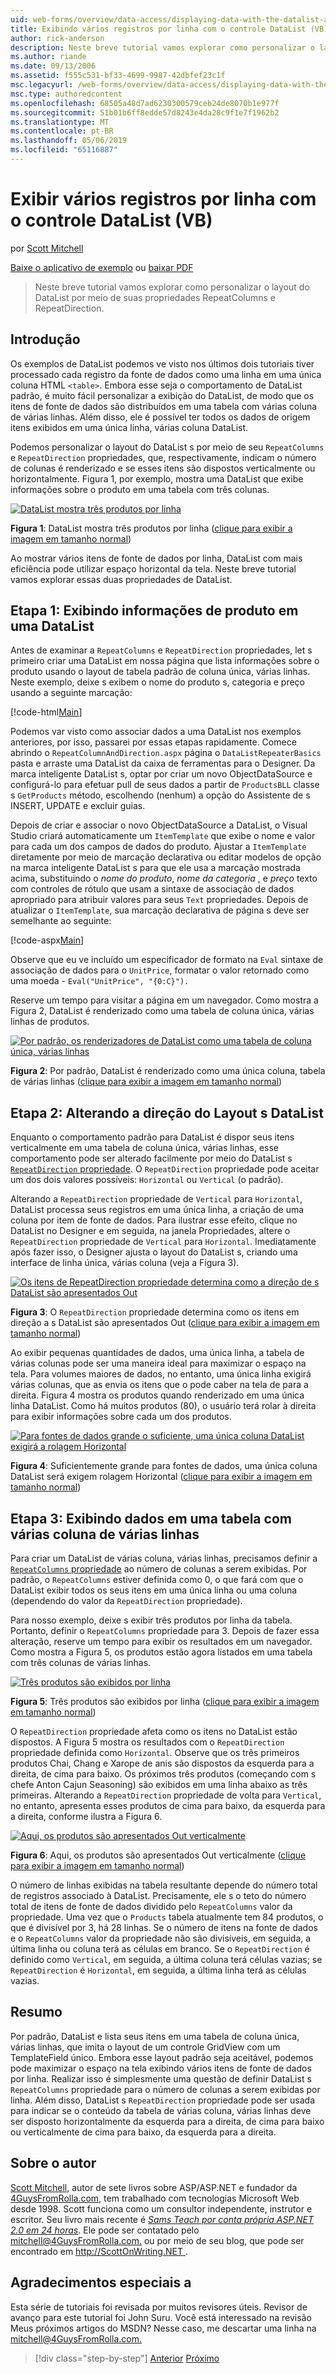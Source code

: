 ```yaml
---
uid: web-forms/overview/data-access/displaying-data-with-the-datalist-and-repeater/showing-multiple-records-per-row-with-the-datalist-control-vb
title: Exibindo vários registros por linha com o controle DataList (VB) | Microsoft Docs
author: rick-anderson
description: Neste breve tutorial vamos explorar como personalizar o layout do DataList por meio de suas propriedades RepeatColumns e RepeatDirection.
ms.author: riande
ms.date: 09/13/2006
ms.assetid: f555c531-bf33-4699-9987-42dbfef23c1f
msc.legacyurl: /web-forms/overview/data-access/displaying-data-with-the-datalist-and-repeater/showing-multiple-records-per-row-with-the-datalist-control-vb
msc.type: authoredcontent
ms.openlocfilehash: 68505a48d7ad6230300579ceb24de8070b1e977f
ms.sourcegitcommit: 51b01b6ff8edde57d8243e4da28c9f1e7f1962b2
ms.translationtype: MT
ms.contentlocale: pt-BR
ms.lasthandoff: 05/06/2019
ms.locfileid: "65116887"
---
```

# <a name="showing-multiple-records-per-row-with-the-datalist-control-vb"></a>Exibir vários registros por linha com o controle DataList (VB)

por [Scott Mitchell](https://twitter.com/ScottOnWriting)

[Baixe o aplicativo de exemplo](http://download.microsoft.com/download/9/c/1/9c1d03ee-29ba-4d58-aa1a-f201dcc822ea/ASPNET_Data_Tutorial_31_VB.exe) ou [baixar PDF](showing-multiple-records-per-row-with-the-datalist-control-vb/_static/datatutorial31vb1.pdf)

> Neste breve tutorial vamos explorar como personalizar o layout do DataList por meio de suas propriedades RepeatColumns e RepeatDirection.

## <a name="introduction"></a>Introdução

Os exemplos de DataList podemos ve visto nos últimos dois tutoriais tiver processado cada registro da fonte de dados como uma linha em uma única coluna HTML `<table>`. Embora esse seja o comportamento de DataList padrão, é muito fácil personalizar a exibição do DataList, de modo que os itens de fonte de dados são distribuídos em uma tabela com várias coluna de várias linhas. Além disso, ele é possível ter todos os dados de origem itens exibidos em uma única linha, várias coluna DataList.

Podemos personalizar o layout do DataList s por meio de seu `RepeatColumns` e `RepeatDirection` propriedades, que, respectivamente, indicam o número de colunas é renderizado e se esses itens são dispostos verticalmente ou horizontalmente. Figura 1, por exemplo, mostra uma DataList que exibe informações sobre o produto em uma tabela com três colunas.

[![DataList mostra três produtos por linha](showing-multiple-records-per-row-with-the-datalist-control-vb/_static/image2.png)](showing-multiple-records-per-row-with-the-datalist-control-vb/_static/image1.png)

**Figura 1**: DataList mostra três produtos por linha ([clique para exibir a imagem em tamanho normal](showing-multiple-records-per-row-with-the-datalist-control-vb/_static/image3.png))

Ao mostrar vários itens de fonte de dados por linha, DataList com mais eficiência pode utilizar espaço horizontal da tela. Neste breve tutorial vamos explorar essas duas propriedades de DataList.

## <a name="step-1-displaying-product-information-in-a-datalist"></a>Etapa 1: Exibindo informações de produto em uma DataList

Antes de examinar a `RepeatColumns` e `RepeatDirection` propriedades, let s primeiro criar uma DataList em nossa página que lista informações sobre o produto usando o layout de tabela padrão de coluna única, várias linhas. Neste exemplo, deixe s exibem o nome do produto s, categoria e preço usando a seguinte marcação:

[!code-html[Main](showing-multiple-records-per-row-with-the-datalist-control-vb/samples/sample1.html)]

Podemos var visto como associar dados a uma DataList nos exemplos anteriores, por isso, passarei por essas etapas rapidamente. Comece abrindo o `RepeatColumnAndDirection.aspx` página o `DataListRepeaterBasics` pasta e arraste uma DataList da caixa de ferramentas para o Designer. Da marca inteligente DataList s, optar por criar um novo ObjectDataSource e configurá-lo para efetuar pull de seus dados a partir de `ProductsBLL` classe s `GetProducts` método, escolhendo (nenhum) a opção do Assistente de s INSERT, UPDATE e excluir guias.

Depois de criar e associar o novo ObjectDataSource a DataList, o Visual Studio criará automaticamente um `ItemTemplate` que exibe o nome e valor para cada um dos campos de dados do produto. Ajustar a `ItemTemplate` diretamente por meio de marcação declarativa ou editar modelos de opção na marca inteligente DataList s para que ele usa a marcação mostrada acima, substituindo o *nome do produto*, *nome da categoria* , e *preço* texto com controles de rótulo que usam a sintaxe de associação de dados apropriado para atribuir valores para seus `Text` propriedades. Depois de atualizar o `ItemTemplate`, sua marcação declarativa de página s deve ser semelhante ao seguinte:

[!code-aspx[Main](showing-multiple-records-per-row-with-the-datalist-control-vb/samples/sample2.aspx)]

Observe que eu ve incluído um especificador de formato na `Eval` sintaxe de associação de dados para o `UnitPrice`, formatar o valor retornado como uma moeda - `Eval("UnitPrice", "{0:C}").`

Reserve um tempo para visitar a página em um navegador. Como mostra a Figura 2, DataList é renderizado como uma tabela de coluna única, várias linhas de produtos.

[![Por padrão, os renderizadores de DataList como uma tabela de coluna única, várias linhas](showing-multiple-records-per-row-with-the-datalist-control-vb/_static/image5.png)](showing-multiple-records-per-row-with-the-datalist-control-vb/_static/image4.png)

**Figura 2**: Por padrão, DataList é renderizado como uma única coluna, tabela de várias linhas ([clique para exibir a imagem em tamanho normal](showing-multiple-records-per-row-with-the-datalist-control-vb/_static/image6.png))

## <a name="step-2-changing-the-datalist-s-layout-direction"></a>Etapa 2: Alterando a direção do Layout s DataList

Enquanto o comportamento padrão para DataList é dispor seus itens verticalmente em uma tabela de coluna única, várias linhas, esse comportamento pode ser alterado facilmente por meio do DataList s [ `RepeatDirection` propriedade](https://msdn.microsoft.com/system.web.ui.webcontrols.datalist.repeatdirection.aspx). O `RepeatDirection` propriedade pode aceitar um dos dois valores possíveis: `Horizontal` ou `Vertical` (o padrão).

Alterando a `RepeatDirection` propriedade de `Vertical` para `Horizontal`, DataList processa seus registros em uma única linha, a criação de uma coluna por item de fonte de dados. Para ilustrar esse efeito, clique no DataList no Designer e em seguida, na janela Propriedades, altere o `RepeatDirection` propriedade de `Vertical` para `Horizontal`. Imediatamente após fazer isso, o Designer ajusta o layout do DataList s, criando uma interface de linha única, várias coluna (veja a Figura 3).

[![Os itens de RepeatDirection propriedade determina como a direção de s DataList são apresentados Out](showing-multiple-records-per-row-with-the-datalist-control-vb/_static/image8.png)](showing-multiple-records-per-row-with-the-datalist-control-vb/_static/image7.png)

**Figura 3**: O `RepeatDirection` propriedade determina como os itens em direção a s DataList são apresentados Out ([clique para exibir a imagem em tamanho normal](showing-multiple-records-per-row-with-the-datalist-control-vb/_static/image9.png))

Ao exibir pequenas quantidades de dados, uma única linha, a tabela de várias colunas pode ser uma maneira ideal para maximizar o espaço na tela. Para volumes maiores de dados, no entanto, uma única linha exigirá várias colunas, que as envia os itens que o pode caber na tela de para a direita. Figura 4 mostra os produtos quando renderizado em uma única linha DataList. Como há muitos produtos (80), o usuário terá rolar à direita para exibir informações sobre cada um dos produtos.

[![Para fontes de dados grande o suficiente, uma única coluna DataList exigirá a rolagem Horizontal](showing-multiple-records-per-row-with-the-datalist-control-vb/_static/image11.png)](showing-multiple-records-per-row-with-the-datalist-control-vb/_static/image10.png)

**Figura 4**: Suficientemente grande para fontes de dados, uma única coluna DataList será exigem rolagem Horizontal ([clique para exibir a imagem em tamanho normal](showing-multiple-records-per-row-with-the-datalist-control-vb/_static/image12.png))

## <a name="step-3-displaying-data-in-a-multi-column-multi-row-table"></a>Etapa 3: Exibindo dados em uma tabela com várias coluna de várias linhas

Para criar um DataList de várias coluna, várias linhas, precisamos definir a [ `RepeatColumns` propriedade](https://msdn.microsoft.com/system.web.ui.webcontrols.datalist.repeatcolumns.aspx) ao número de colunas a serem exibidas. Por padrão, o `RepeatColumns` estiver definida como 0, o que fará com que o DataList exibir todos os seus itens em uma única linha ou uma coluna (dependendo do valor da `RepeatDirection` propriedade).

Para nosso exemplo, deixe s exibir três produtos por linha da tabela. Portanto, definir o `RepeatColumns` propriedade para 3. Depois de fazer essa alteração, reserve um tempo para exibir os resultados em um navegador. Como mostra a Figura 5, os produtos estão agora listados em uma tabela com três colunas de várias linhas.

[![Três produtos são exibidos por linha](showing-multiple-records-per-row-with-the-datalist-control-vb/_static/image14.png)](showing-multiple-records-per-row-with-the-datalist-control-vb/_static/image13.png)

**Figura 5**: Três produtos são exibidos por linha ([clique para exibir a imagem em tamanho normal](showing-multiple-records-per-row-with-the-datalist-control-vb/_static/image15.png))

O `RepeatDirection` propriedade afeta como os itens no DataList estão dispostos. A Figura 5 mostra os resultados com o `RepeatDirection` propriedade definida como `Horizontal`. Observe que os três primeiros produtos Chai, Chang e Xarope de anis são dispostos da esquerda para a direita, de cima para baixo. Os próximos três produtos (começando com s chefe Anton Cajun Seasoning) são exibidos em uma linha abaixo as três primeiras. Alterando a `RepeatDirection` propriedade de volta para `Vertical`, no entanto, apresenta esses produtos de cima para baixo, da esquerda para a direita, conforme ilustra a Figura 6.

[![Aqui, os produtos são apresentados Out verticalmente](showing-multiple-records-per-row-with-the-datalist-control-vb/_static/image17.png)](showing-multiple-records-per-row-with-the-datalist-control-vb/_static/image16.png)

**Figura 6**: Aqui, os produtos são apresentados Out verticalmente ([clique para exibir a imagem em tamanho normal](showing-multiple-records-per-row-with-the-datalist-control-vb/_static/image18.png))

O número de linhas exibidas na tabela resultante depende do número total de registros associado à DataList. Precisamente, ele s o teto do número total de itens de fonte de dados dividido pelo `RepeatColumns` valor da propriedade. Uma vez que o `Products` tabela atualmente tem 84 produtos, o que é divisível por 3, há 28 linhas. Se o número de itens na fonte de dados e o `RepeatColumns` valor da propriedade não são divisíveis, em seguida, a última linha ou coluna terá as células em branco. Se o `RepeatDirection` é definido como `Vertical`, em seguida, a última coluna terá células vazias; se `RepeatDirection` é `Horizontal`, em seguida, a última linha terá as células vazias.

## <a name="summary"></a>Resumo

Por padrão, DataList e lista seus itens em uma tabela de coluna única, várias linhas, que imita o layout de um controle GridView com um TemplateField único. Embora esse layout padrão seja aceitável, podemos pode maximizar o espaço na tela exibindo vários itens de fonte de dados por linha. Realizar isso é simplesmente uma questão de definir DataList s `RepeatColumns` propriedade para o número de colunas a serem exibidas por linha. Além disso, DataList s `RepeatDirection` propriedade pode ser usada para indicar se o conteúdo da tabela de várias coluna, várias linhas deve ser disposto horizontalmente da esquerda para a direita, de cima para baixo ou verticalmente de cima para baixo, da esquerda para a direita.

## <a name="about-the-author"></a>Sobre o autor

[Scott Mitchell](http://www.4guysfromrolla.com/ScottMitchell.shtml), autor de sete livros sobre ASP/ASP.NET e fundador da [4GuysFromRolla.com](http://www.4guysfromrolla.com), tem trabalhado com tecnologias Microsoft Web desde 1998. Scott funciona como um consultor independente, instrutor e escritor. Seu livro mais recente é [ *Sams Teach por conta própria ASP.NET 2.0 em 24 horas*](https://www.amazon.com/exec/obidos/ASIN/0672327384/4guysfromrollaco). Ele pode ser contatado pelo [ mitchell@4GuysFromRolla.com.](mailto:mitchell@4GuysFromRolla.com) ou por meio de seu blog, que pode ser encontrado em [ http://ScottOnWriting.NET ](http://ScottOnWriting.NET).

## <a name="special-thanks-to"></a>Agradecimentos especiais a

Esta série de tutoriais foi revisada por muitos revisores úteis. Revisor de avanço para este tutorial foi John Suru. Você está interessado na revisão Meus próximos artigos do MSDN? Nesse caso, me descartar uma linha na [ mitchell@4GuysFromRolla.com.](mailto:mitchell@4GuysFromRolla.com)

> [!div class="step-by-step"]
> [Anterior](formatting-the-datalist-and-repeater-based-upon-data-vb.md)
> [Próximo](nested-data-web-controls-vb.md)
